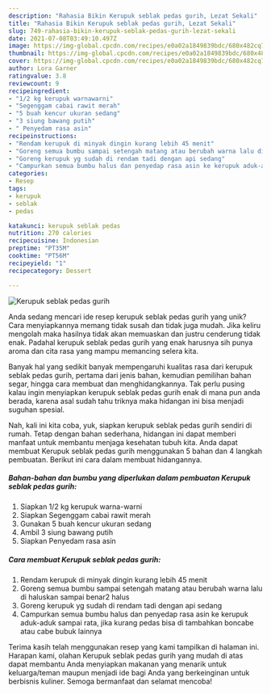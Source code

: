 ```yaml
---
description: "Rahasia Bikin Kerupuk seblak pedas gurih, Lezat Sekali"
title: "Rahasia Bikin Kerupuk seblak pedas gurih, Lezat Sekali"
slug: 749-rahasia-bikin-kerupuk-seblak-pedas-gurih-lezat-sekali
date: 2021-07-08T03:49:10.497Z
image: https://img-global.cpcdn.com/recipes/e0a02a1849839bdc/680x482cq70/kerupuk-seblak-pedas-gurih-foto-resep-utama.jpg
thumbnail: https://img-global.cpcdn.com/recipes/e0a02a1849839bdc/680x482cq70/kerupuk-seblak-pedas-gurih-foto-resep-utama.jpg
cover: https://img-global.cpcdn.com/recipes/e0a02a1849839bdc/680x482cq70/kerupuk-seblak-pedas-gurih-foto-resep-utama.jpg
author: Lora Garner
ratingvalue: 3.8
reviewcount: 9
recipeingredient:
- "1/2 kg kerupuk warnawarni"
- "Segenggam cabai rawit merah"
- "5 buah kencur ukuran sedang"
- "3 siung bawang putih"
- " Penyedam rasa asin"
recipeinstructions:
- "Rendam kerupuk di minyak dingin kurang lebih 45 menit"
- "Goreng semua bumbu sampai setengah matang atau berubah warna lalu di haluskan sampai benar2 halus"
- "Goreng kerupuk yg sudah di rendam tadi dengan api sedang"
- "Campurkan semua bumbu halus dan penyedap rasa asin ke kerupuk aduk-aduk sampai rata, jika kurang pedas bisa di tambahkan boncabe atau cabe bubuk lainnya"
categories:
- Resep
tags:
- kerupuk
- seblak
- pedas

katakunci: kerupuk seblak pedas 
nutrition: 270 calories
recipecuisine: Indonesian
preptime: "PT35M"
cooktime: "PT56M"
recipeyield: "1"
recipecategory: Dessert

---
```



![Kerupuk seblak pedas gurih](https://img-global.cpcdn.com/recipes/e0a02a1849839bdc/680x482cq70/kerupuk-seblak-pedas-gurih-foto-resep-utama.jpg)

Anda sedang mencari ide resep kerupuk seblak pedas gurih yang unik? Cara menyiapkannya memang tidak susah dan tidak juga mudah. Jika keliru mengolah maka hasilnya tidak akan memuaskan dan justru cenderung tidak enak. Padahal kerupuk seblak pedas gurih yang enak harusnya sih punya aroma dan cita rasa yang mampu memancing selera kita.

Banyak hal yang sedikit banyak mempengaruhi kualitas rasa dari kerupuk seblak pedas gurih, pertama dari jenis bahan, kemudian pemilihan bahan segar, hingga cara membuat dan menghidangkannya. Tak perlu pusing kalau ingin menyiapkan kerupuk seblak pedas gurih enak di mana pun anda berada, karena asal sudah tahu triknya maka hidangan ini bisa menjadi suguhan spesial.




Nah, kali ini kita coba, yuk, siapkan kerupuk seblak pedas gurih sendiri di rumah. Tetap dengan bahan sederhana, hidangan ini dapat memberi manfaat untuk membantu menjaga kesehatan tubuh kita. Anda dapat membuat Kerupuk seblak pedas gurih menggunakan 5 bahan dan 4 langkah pembuatan. Berikut ini cara dalam membuat hidangannya.

<!--inarticleads1-->

##### Bahan-bahan dan bumbu yang diperlukan dalam pembuatan Kerupuk seblak pedas gurih:

1. Siapkan 1/2 kg kerupuk warna-warni
1. Siapkan Segenggam cabai rawit merah
1. Gunakan 5 buah kencur ukuran sedang
1. Ambil 3 siung bawang putih
1. Siapkan  Penyedam rasa asin




<!--inarticleads2-->

##### Cara membuat Kerupuk seblak pedas gurih:

1. Rendam kerupuk di minyak dingin kurang lebih 45 menit
1. Goreng semua bumbu sampai setengah matang atau berubah warna lalu di haluskan sampai benar2 halus
1. Goreng kerupuk yg sudah di rendam tadi dengan api sedang
1. Campurkan semua bumbu halus dan penyedap rasa asin ke kerupuk aduk-aduk sampai rata, jika kurang pedas bisa di tambahkan boncabe atau cabe bubuk lainnya




Terima kasih telah menggunakan resep yang kami tampilkan di halaman ini. Harapan kami, olahan Kerupuk seblak pedas gurih yang mudah di atas dapat membantu Anda menyiapkan makanan yang menarik untuk keluarga/teman maupun menjadi ide bagi Anda yang berkeinginan untuk berbisnis kuliner. Semoga bermanfaat dan selamat mencoba!
